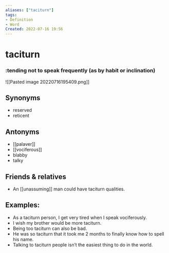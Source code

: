 ```yaml
---
aliases: ["taciturn"]
tags:
- Definition 
- Word
Created: 2022-07-16 19:56  
---
```

# taciturn
### :tending not to speak frequently (as by habit or inclination) 

![[Pasted image 20220716195409.png]]

## Synonyms 
- reserved 
- reticent 

## Antonyms 
- [[palaver]] 
- [[vociferous]]
- blabby 
- talky 

## Friends & relatives
- An [[unassuming]] man could have taciturn qualities. 

## Examples: 
- As a taciturn person, I get very tired when I speak vociferously. 
- I wish my brother would be more taciturn. 
- Being too taciturn can also be bad. 
- He was so taciturn that it took me 2 months to finally know how to spell his name. 
- Talking to taciturn people isn’t the easiest thing to do in the world. 